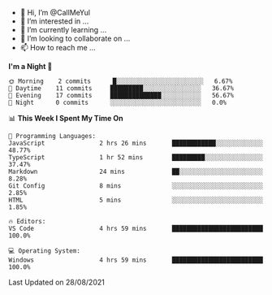 - 👋 Hi, I’m @CallMeYul
- 👀 I’m interested in ...
- 🌱 I’m currently learning ...
- 💞️ I’m looking to collaborate on ...
- 📫 How to reach me ...

<!---
CallMeYul/CallMeYul is a ✨ special ✨ repository because its `README.md` (this file) appears on your GitHub profile.
You can click the Preview link to take a look at your changes.
--->

<!--START_SECTION:waka-->
**I'm a Night 🦉** 

```text
🌞 Morning    2 commits      █░░░░░░░░░░░░░░░░░░░░░░░░   6.67% 
🌆 Daytime    11 commits     █████████░░░░░░░░░░░░░░░░   36.67% 
🌃 Evening    17 commits     ██████████████░░░░░░░░░░░   56.67% 
🌙 Night      0 commits      ░░░░░░░░░░░░░░░░░░░░░░░░░   0.0%

```


📊 **This Week I Spent My Time On** 

```text
💬 Programming Languages: 
JavaScript               2 hrs 26 mins       ████████████░░░░░░░░░░░░░   48.77% 
TypeScript               1 hr 52 mins        █████████░░░░░░░░░░░░░░░░   37.47% 
Markdown                 24 mins             ██░░░░░░░░░░░░░░░░░░░░░░░   8.28% 
Git Config               8 mins              ░░░░░░░░░░░░░░░░░░░░░░░░░   2.85% 
HTML                     5 mins              ░░░░░░░░░░░░░░░░░░░░░░░░░   1.85%

🔥 Editors: 
VS Code                  4 hrs 59 mins       █████████████████████████   100.0%

💻 Operating System: 
Windows                  4 hrs 59 mins       █████████████████████████   100.0%

```


 Last Updated on 28/08/2021
<!--END_SECTION:waka-->
